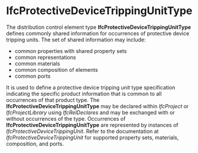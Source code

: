 IfcProtectiveDeviceTrippingUnitType
===================================

The distribution control element type **IfcProtectiveDeviceTrippingUnitType** defines commonly shared information for occurrences of protective device tripping units. The set of shared information may include:

* common properties with shared property sets
* common representations
* common materials
* common composition of elements
* common ports

It is used to define a protective device tripping unit type specification indicating the specific product information that is common to all occurrences of that product type. The **IfcProtectiveDeviceTrippingUnitType** may be declared within _IfcProject_ or _IfcProjectLibrary_ using _IfcRelDeclares_ and may be exchanged with or without occurrences of the type. Occurrences of **IfcProtectiveDeviceTrippingUnitType** are represented by instances of _IfcProtectiveDeviceTrippingUnit_. Refer to the documentation at _IfcProtectiveDeviceTrippingUnit_ for supported property sets, materials, composition, and ports.
